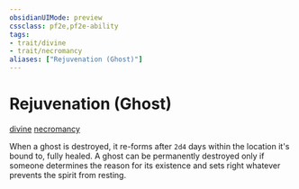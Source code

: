 ```yaml
---
obsidianUIMode: preview
cssclass: pf2e,pf2e-ability
tags:
- trait/divine
- trait/necromancy
aliases: ["Rejuvenation (Ghost)"]
---
```

# Rejuvenation (Ghost)
[divine](rules/traits/divine.md)  [necromancy](rules/traits/necromancy.md)  

When a ghost is destroyed, it re-forms after `2d4` days within the location it's bound to, fully healed. A ghost can be permanently destroyed only if someone determines the reason for its existence and sets right whatever prevents the spirit from resting.